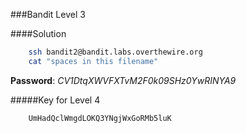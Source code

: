 ###Bandit Level 3

####Solution
```bash
	ssh bandit2@bandit.labs.overthewire.org
	cat "spaces in this filename"
```
**Password**: *CV1DtqXWVFXTvM2F0k09SHz0YwRINYA9*


#####Key for Level 4
```
	UmHadQclWmgdLOKQ3YNgjWxGoRMb5luK
```
